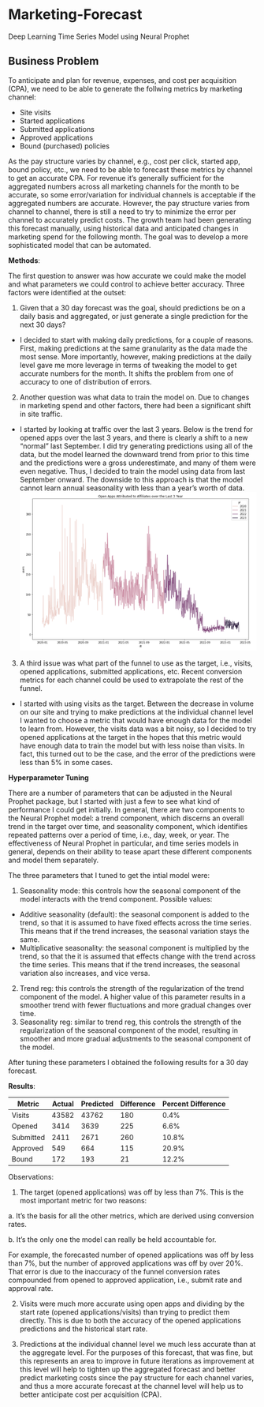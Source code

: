 # Marketing-Forecast
Deep Learning Time Series Model using Neural Prophet

<h2>Business Problem</h2> 
<p>To anticipate and plan for revenue, expenses, and cost per acquisition (CPA), we need to be able to generate the follwing metrics by marketing channel:</p>

- Site visits 
- Started applications 
- Submitted applications 
- Approved applications 
- Bound (purchased) policies 


As the pay structure varies by channel, e.g., cost per click, started app, bound policy, etc., we need to be able to forecast these metrics by channel to get an accurate CPA. For revenue it’s generally sufficient for the aggregated numbers across all marketing channels for the month to be accurate, so some error/variation for individual channels is acceptable if the aggregated numbers are accurate. However, the pay structure varies from channel to channel, there is still a need to try to minimize the error per channel to accurately predict costs.  The growth team had been generating this forecast manually, using historical data and anticipated changes in marketing spend for the following month. The goal was to develop a more sophisticated model that can be automated. 

<b>Methods</b>:

The first question to answer was how accurate we could make the model and what parameters we could control to achieve better accuracy.  Three factors were identified at the outset:
1.	Given that a 30 day forecast was the goal, should predictions be on a daily basis and aggregated, or just generate a single prediction for the next 30 days? 
- I decided to start with making daily predictions, for a couple of reasons.  First, making predictions at the same granularity as the data made the most sense.  More importantly, however,  making predictions at the daily level gave me more leverage in terms of tweaking the model to get accurate numbers for the month.  It shifts the problem from one of accuracy to one of distribution of errors.
2.	Another question was what data to train the model on.  Due to changes in marketing spend and other factors, there had been a significant shift in  site traffic.  
- I started by looking at traffic over the last 3 years.  Below is the trend for opened apps over the last 3 years, and there is clearly a shift to a new “normal” last September.  I did try generating predictions using all of the data, but the model learned the downward trend from prior to this time and the predictions were a gross underestimate, and many of them were even negative.  Thus, I decided to train the model using data from last September onward.  The downside to this approach is that the model cannot learn annual seasonality with less than a year’s worth of data.
![Site Visits over the Last Three Years](https://github.com/milansherman2/Marketing-Forecast/blob/main/Visit%20Volume.png)
3.	A third issue was what part of the funnel to use as the target, i.e., visits, opened applications, submitted applications, etc. Recent conversion metrics for each channel could be used to extrapolate the rest of the funnel. 
- I started with using visits as the target.  Between the decrease in volume on our site and trying to make predictions at the individual channel level I wanted to choose a metric that would have enough data for the model to learn from.  However, the visits data was a bit noisy, so I decided to try opened applications at the target in the hopes that this metric would have enough data to train the model but with less noise than visits.  In fact, this turned out to be the case, and the error of the predictions were less than 5% in some cases. </p>

<b>Hyperparameter Tuning</b>
<p>
There are a  number of parameters that can be adjusted in the Neural Prophet package, but I started with just a few to see what kind of performance I could get initially.  In general, there are two components to the Neural Prophet model: a trend component, which discerns an overall trend in the target over time, and seasonality component, which identifies repeated patterns over a period of time, i.e., day, week, or year.  The effectiveness of Neural Prophet in particular, and time series models in general, depends on their ability to tease apart these different components and model them separately. 
  </p>
  
The three parameters that I tuned to get the intial model were: 
1. Seasonality mode: this controls how the seasonal component of the model interacts with the trend component.  Possible values: 
- Additive seasonality (default): the seasonal component is added to the trend, so that it is assumed to have fixed effects across the time series.  This means that if the trend increases, the seasonal variation stays the same.
- Multiplicative seasonality:  the seasonal component is multiplied by the trend, so that the it is assumed that effects change with the trend across the time series.  This means that if the trend increases, the seasonal variation also increases, and vice versa.
2. Trend reg: this controls the strength of the regularization of the trend component of the model.  A higher value of this parameter results in a smoother trend with fewer fluctuations and more gradual changes over time.  
3.  Seasonality reg: similar to trend reg, this controls the strength of the regularization of the seasonal component of the model, resulting in smoother and more gradual adjustments to the seasonal component of the model.

After tuning these parameters I obtained the following results for a 30 day forecast.

<b>Results</b>:

Metric | Actual | Predicted | Difference | Percent Difference
--- | --- | --- | --- | ---
Visits | 43582 | 43762 | 180 | 0.4% 
Opened | 3414 | 3639 | 225 | 6.6%
Submitted | 2411 | 2671 | 260 | 10.8%
Approved | 549 | 664 | 115 | 20.9%
Bound | 172 | 193 | 21 | 12.2%

Observations:
1.	The target (opened applications) was off by less than 7%.  This is the most important metric for two reasons:

  a. It’s the basis for all the other metrics, which are derived using conversion rates.
  
  b.	It’s the only one the model can really be held accountable for.  

For example, the forecasted number of opened applications was off by less than 7%, but the number of approved applications was off by over 20%.  That error is due to the inaccuracy of the funnel conversion rates compounded from opened to approved application, i.e., submit rate and approval rate.

2.	Visits were much more accurate using open apps and dividing by the start rate (opened applications/visits) than trying to predict them directly.  This is due to both the accuracy of the opened applications predictions and the historical start rate.

3.	Predictions at the individual channel level we much less accurate than at the aggregate level.  For the purposes of this forecast, that was fine, but this represents an area to improve in future iterations as improvement at this level will help to tighten up the aggregated forecast and better predict marketing costs since the pay structure for each channel varies, and thus a more accurate forecast at the channel level will help us to better anticipate cost per acquisition (CPA).  


